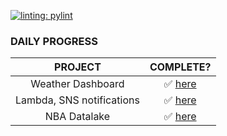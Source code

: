 [![linting: pylint](https://img.shields.io/badge/linting-pylint-yellowgreen)](https://github.com/pylint-dev/pylint)



### DAILY PROGRESS 

<!-- <details>
  <summary> CLICK TO EXPAND </summary> -->

| PROJECT                   | COMPLETE?                   | 
| :---:                     | :---:                       |
|Weather Dashboard          |  ✅ [here](./001/README.md) |
|Lambda, SNS notifications  |  ✅ [here](./002/README.md) |
|NBA Datalake               |  ✅ [here](./003/README.md) |

<!-- </details> -->
